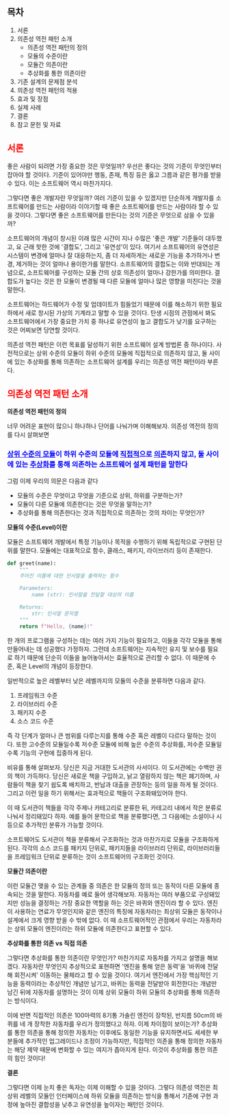 ## 목차

1. 서론
2. 의존성 역전 패턴 소개
    * 의존성 역전 패턴의 정의
    * 모듈의 수준이란
    * 모듈간 의존이란
    * 추상화를 통한 의존이란
3. 기존 설계의 문제점 분석
4. 의존성 역전 패턴의 적용
5. 효과 및 장점
6. 실제 사례
7. 결론
8. 참고 문헌 및 자료

## <span style="color:red"> 서론

좋은 사람이 되려면 가장 중요한 것은 무엇일까? 우선은 좋다는 것의 기준이 무엇인부터 잡아야 할 것이다. 기준이 있어야만 행동, 존재, 특징 등은 옳고 그름과 같은 평가를 받을 수 있다. 이는 소프트웨어 역시 마찬가지다.

그렇다면 좋은 개발자란 무엇일까? 여러 기준이 있을 수 있겠지만 단순하게 개발자를 소프트웨어를 만드는 사람이라 이야기할 때 좋은 소프트웨어를 만드는 사람이라 할 수 있을 것이다. 그렇다면 좋은 소프트웨어를 만든다는 것의 기준은 무엇으로 삼을 수 있을까?

소프트웨어의 개념이 창시된 이래 많은 시간이 지나 수많은 '좋은 개발' 기준들이 대두했고, 요 근래 핫한 것에 '결합도', 그리고 '유연성'이 있다. 여기서 소프트웨어의 유연성은 시스템이 변경에 얼마나 잘 대응하는지, 좀 더 자세하게는 새로운 기능을 추가하거나 변경, 제거하는 것이 얼마나 용이한가를 말한다. 소프트웨어의 결합도는 이와 반대되는 개념으로, 소프트웨어를 구성하는 모듈 간의 상호 의존성이 얼마나 강한가를 의미한다. 결합도가 높다는 것은 한 모듈이 변경될 때 다른 모듈에 얼마나 많은 영향을 미친다는 것을 말한다.

소프트웨어는 하드웨어가 수정 및 업데이트가 힘들었기 때문에 이를 해소하기 위한 필요하에서 새로 창시된 가상의 기계라고 말할 수 있을 것이다. 탄생 시점의 관점에서 봐도 소프트웨어에서 가장 중요한 가치 중 하나로 유연성이 높고 결합도가 낮기를 요구하는 것은 어찌보면 당연할 것이다.

의존성 역전 패턴은 이런 목표를 달성하기 위한 소프트웨어 설계 방법론 중 하나이다. 사전적으로는 상위 수준의 모듈이 하위 수준의 모듈에 직접적으로 의존하지 않고, 둘 사이에 있는 추상화를 통해 의존하는 소프트웨어 설계를 우리는 의존성 역전 패턴이라 부른다.

## <span style="color:red">의존성 역전 패턴 소개

**의존성 역전 패턴의 정의**

너무 어려운 표현이 많으니 하나하나 단어를 나눠가며 이해해보자. 의존성 역전의 정의를 다시 살펴보면

### <span style="color:blue"> <u>상위 수준의 모듈</u>이 하위 수준의 모듈에 <u>직접적</u>으로 <u>의존</u>하지 않고, 둘 사이에 있는 <u>추상화</u>를 통해 의존하는 소프트웨어 설계 패턴을 말한다

그럼 이제 우리의 의문은 다음과 같다

* 모듈의 수준은 무엇이고 무엇을 기준으로 상위, 하위를 구분하는가?
* 모듈이 다른 모듈에 의존한다는 것은 무엇을 말하는가?
* 추상화를 통해 의존한다는 것과 직접적으로 의존하는 것의 차이는 무엇인가?

**모듈의 수준(Level)이란**

모듈은 소프트웨어 개발에서 특정 기능이나 목적을 수행하기 위해 독립적으로 구현된 단위를 말한다. 모듈에는 대표적으로 함수, 클래스, 패키지, 라이브러리 등이 존재한다.

```python
def greet(name):
    """
    주어진 이름에 대한 인사말을 출력하는 함수

    Parameters:
        name (str): 인사말을 전달할 대상의 이름

    Returns:
        str: 인사말 문자열
    """
    return f"Hello, {name}!"
```

한 개의 프로그램을 구성하는 데는 여러 가지 기능이 필요하고, 이들을 각각 모듈을 통해 만들어내는 데 성공했다 가정하자. 그런데 소프트웨어는 지속적인 유지 및 보수를 필요로 하기 때문에 단순히 이들을 늘어놓아서는 효율적으로 관리할 수 없다. 이 때문에 수준, 혹은 Level의 개념이 등장한다.

일반적으로 높은 레벨부터 낮은 레벨까지의 모듈의 수준을 분류하면 다음과 같다.

1. 프레임워크 수준
2. 라이브러리 수준
3. 패키지 수준
4. 소스 코드 수준

즉 각 단계가 얼마나 큰 범위를 다루는지를 통해 수준 혹은 레벨이 다르다 말하는 것이다. 또한 고수준의 모듈일수록 저수준 모듈에 비해 높은 수준의 추상화를, 저수준 모듈일수록 기능의 구현에 집중하게 된다.

비유를 통해 살펴보자. 당신은 지금 거대한 도서관의 사서이다. 이 도서관에는 수백만 권의 책이 가득하다. 당신은 새로운 책을 구입하고, 낡고 열람하지 않는 책은 폐기하며, 사람들이 책을 찾기 쉽도록 배치하고, 반납과 대출을 관장하는 등의 일을 하게 될 것이다. 그리고 이런 일을 하기 위해서는 효과적으로 책들이 구조화돼있어야 한다.

이 때 도서관이 책들을 각각 주제나 카테고리로 분류한 뒤, 카테고리 내에서 작은 분류로 나눠서 정리돼있다 하자. 예를 들어 문학으로 책을 분류했다면, 그 다음에는 소설이나 시 등으로 추가적인 분류가 가능할 것이다.

소프트웨어도 도서관이 책을 분류해서 구조화하는 것과 마찬가지로 모듈을 구조화하게 된다. 각각의 소스 코드를 패키지 단위로, 패키지들을 라이브러리 단위로, 라이브러리들을 프레임워크 단위로 분류하는 것이 소프트웨어의 구조화인 것이다.

**모듈간 의존이란**

이런 모듈간 맺을 수 있는 관계들 중 의존은 한 모듈의 정의 또는 동작이 다른 모듈에 종속되는 것을 말한다. 자동차를 예로 들어 생각해보자. 자동차는 여러 부품으로 구성돼있지만 성능을 결정하는 가장 중요한 역할을 하는 것은 바퀴와 엔진이라 할 수 있다. 엔진이 사용하는 연료가 무엇인지와 같은 엔진의 특징에 자동차라는 최상위 모듈은 동작이나 설계에서 크게 영향 받을 수 밖에 없다. 이 때 소프트웨어적인 관점에서 우리는 자동차라는 상위 모듈이 엔진이라는 하위 모듈에 의존한다고 표현할 수 있다.

**추상화를 통한 의존 vs 직접 의존**

그렇다면 추상화를 통한 의존이란 무엇인가? 마찬가지로 자동차를 가지고 설명을 해보겠다. 자동차란 무엇인지 추상적으로 표현하면 '엔진을 통해 얻은 동력'을 '바퀴에 전달해 회전시켜' 이동하는 물체라고 할 수 있을 것이다. 여기서 엔진에서 가장 핵심적인 기능을 동력이라는 추상적인 개념만 남기고, 바퀴는 동력을 전달받아 회전한다는 개념만 남긴 뒤에 자동차를 설명하는 것이 이제 상위 모듈이 하위 모듈의 추상화를 통해 의존하는 방식이다.

이에 반면 직접적인 의존은 100마력의 8기통 가솔린 엔진이 장착된, 반지름 50cm의 바퀴를 네 개 장착한 자동차를 우리가 정의했다고 하자. 이제 차이점이 보이는가? 추상화를 통한 의존을 통해 정의한 자동차는 이후에도 동일한 기능을 유지하면서도 세세한 부분들에 추가적인 업그레이드나 조정이 가능하지만, 직접적인 의존을 통해 정의한 자동차는 해당 제약 때문에 변화할 수 있는 여지가 좁아지게 된다. 이것이 추상화를 통한 의존의 힘인 것이다!

**결론**

그렇다면 이제 눈치 좋은 독자는 이제 이해할 수 있을 것이다. 그렇다 의존성 역전은 최상위 레벨의 모듈인 인터페이스에 하위 모듈을 의존하는 방식을 통해서 기존에 구현 과정에 높아진 결합성을 낮추고 유연성을 높이자는 패턴인 것이다.